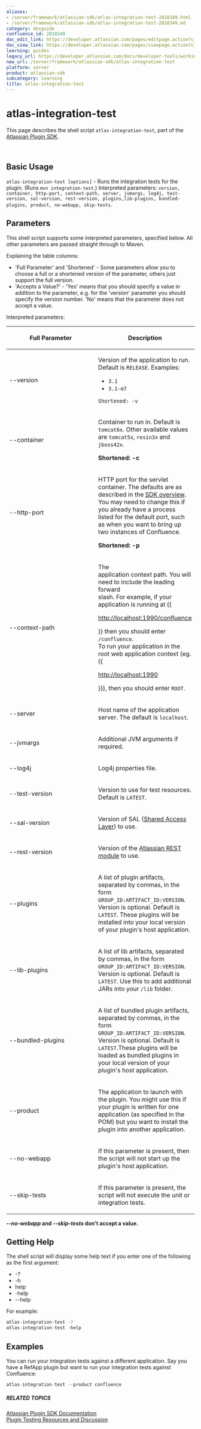 ```yaml
---
aliases:
- /server/framework/atlassian-sdk/atlas-integration-test-2818349.html
- /server/framework/atlassian-sdk/atlas-integration-test-2818349.md
category: devguide
confluence_id: 2818349
dac_edit_link: https://developer.atlassian.com/pages/editpage.action?cjm=wozere&pageId=2818349
dac_view_link: https://developer.atlassian.com/pages/viewpage.action?cjm=wozere&pageId=2818349
learning: guides
legacy_url: https://developer.atlassian.com/docs/developer-tools/working-with-the-sdk/command-reference/atlas-integration-test
new_url: /server/framework/atlassian-sdk/atlas-integration-test
platform: server
product: atlassian-sdk
subcategory: learning
title: atlas-integration-test
---
```

# atlas-integration-test

This page describes the shell script `atlas-integration-test`, part of the <a href="/pages/createpage.action?spaceKey=DOCS&amp;title=Atlassian+Plugin+SDK+Documentation&amp;linkCreation=true&amp;fromPageId=2818349" class="createlink">Atlassian Plugin SDK</a>.

 

## Basic Usage

`atlas-integration-test [options]` - Runs the integration tests for the plugin. (Runs `mvn integration-test`.) Interpreted parameters: `version, container, http-port, context-path, server, jvmargs, log4j, test-version, sal-version, rest-version, plugins,lib-plugins, bundled-plugins, product, no-webapp, skip-tests`.

## Parameters

This shell script supports some interpreted parameters, specified below. All other parameters are passed straight through to Maven.

Explaining the table columns:

-   'Full Parameter' and 'Shortened' - Some parameters allow you to choose a full or a shortened version of the parameter, others just support the full version.
-   'Accepts a Value?' - 'Yes' means that you should specify a value in addition to the parameter, e.g. for the 'version' parameter you should specify the version number. 'No' means that the parameter does not accept a value.

Interpreted parameters:

<table>
<colgroup>
<col style="width: 50%" />
<col style="width: 50%" />
</colgroup>
<thead>
<tr class="header">
<th><p>Full Parameter</p></th>
<th><p>Description</p></th>
</tr>
</thead>
<tbody>
<tr class="odd">
<td><p>--version</p></td>
<td><p>Version of the application to run. Default is <code>RELEASE</code>. Examples:</p>
<ul>
<li><code>3.1</code></li>
<li><code>3.1-m7</code></li>
</ul>
<p><code>Shortened: -v</code></p></td>
</tr>
<tr class="even">
<td><p>--container</p></td>
<td><p>Container to run in. Default is <code>tomcat6x</code>. Other available values are <code>tomcat5x</code>, <code>resin3x</code> and <code>jboss42x</code>.</p>
<p><strong>Shortened: -c</strong></p></td>
</tr>
<tr class="odd">
<td><p>--http-port</p></td>
<td><p>HTTP port for the servlet container. The defaults are as described in the <a href="/pages/createpage.action?spaceKey=DOCS&amp;title=Atlassian+Plugin+SDK+Documentation&amp;linkCreation=true&amp;fromPageId=2818349" class="createlink">SDK overview</a>. You may need to change this if you already have a process listed for the default port, such as when you want to bring up two instances of Confluence.</p>
<p><strong>Shortened: -p</strong></p></td>
</tr>
<tr class="even">
<td><p>--context-path</p></td>
<td><p>The<br />
application context path. You will need to include the leading forward<br />
slash. For example, if your application is running at {{</p>
<a href="http://localhost:1990/confluence" class="uri external-link">http://localhost:1990/confluence</a>
<p>}} then you should enter <code>/confluence</code>.<br />
To run your application in the root web application context (eg. {{</p>
<a href="http://localhost:1990" class="uri external-link">http://localhost:1990</a>
<p>}}), then you should enter <code>ROOT</code>.</p></td>
</tr>
<tr class="odd">
<td><p>--server</p></td>
<td><p>Host name of the application server. The default is <code>localhost</code>.</p></td>
</tr>
<tr class="even">
<td><p>--jvmargs</p></td>
<td><p>Additional JVM arguments if required.</p></td>
</tr>
<tr class="odd">
<td><p>--log4j</p></td>
<td><p>Log4j properties file.</p></td>
</tr>
<tr class="even">
<td><p>--test-version</p></td>
<td><p>Version to use for test resources. Default is <code>LATEST</code>.</p></td>
</tr>
<tr class="odd">
<td><p>--sal-version</p></td>
<td><p>Version of SAL (<a href="https://developer.atlassian.com/display/SAL">Shared Access Layer</a>) to use.</p></td>
</tr>
<tr class="even">
<td><p>--rest-version</p></td>
<td><p>Version of the <a href="https://developer.atlassian.com/display/REST/REST+Plugin+Module">Atlassian REST module</a> to use.</p></td>
</tr>
<tr class="odd">
<td><p>--plugins</p></td>
<td><p>A list of plugin artifacts, separated by commas, in the form <code>GROUP_ID:ARTIFACT_ID:VERSION</code>. Version is optional. Default is <code>LATEST</code>. These plugins will be installed into your local version of your plugin's host application.</p></td>
</tr>
<tr class="even">
<td><p>--lib-plugins</p></td>
<td><p>A list of lib artifacts, separated by commas, in the form <code>GROUP_ID:ARTIFACT_ID:VERSION</code>. Version is optional. Default is <code>LATEST</code>. Use this to add additional JARs into your <code>/lib</code> folder.</p></td>
</tr>
<tr class="odd">
<td><p>--bundled-plugins</p></td>
<td><p>A list of bundled plugin artifacts, separated by commas, in the form <code>GROUP_ID:ARTIFACT_ID:VERSION</code>. Version is optional. Default is <code>LATEST</code>.These plugins will be loaded as bundled plugins in your local version of your plugin's host application.</p></td>
</tr>
<tr class="even">
<td><p>--product</p></td>
<td><p>The application to launch with the plugin. You might use this if your plugin is written for one application (as specified in the POM) but you want to install the plugin into another application.</p></td>
</tr>
<tr class="odd">
<td><p>--no-webapp</p></td>
<td><p>If this parameter is present, then the script will not start up the plugin's host application.</p></td>
</tr>
<tr class="even">
<td><p>--skip-tests</p></td>
<td><p>If this parameter is present, the script will not execute the unit or integration tests.</p></td>
</tr>
</tbody>
</table>

***--no-webapp* and *--skip-tests* don't accept a value.**

## Getting Help

The shell script will display some help text if you enter one of the following as the first argument:

-   -?
-   -h
-   help
-   -help
-   --help

For example:

``` javascript
atlas-integration-test -?
atlas-integration-test -help
```

## Examples

You can run your integration tests against a different application. Say you have a RefApp plugin but want to run your integration tests against Confluence:

``` javascript
atlas-integration-test --product confluence
```

##### RELATED TOPICS

<a href="/pages/createpage.action?spaceKey=DOCS&amp;title=Atlassian+Plugin+SDK+Documentation&amp;linkCreation=true&amp;fromPageId=2818349" class="createlink">Atlassian Plugin SDK Documentation</a>  
[Plugin Testing Resources and Discussion](https://developer.atlassian.com/pages/viewpage.action?pageId=2818627)























































































































































































